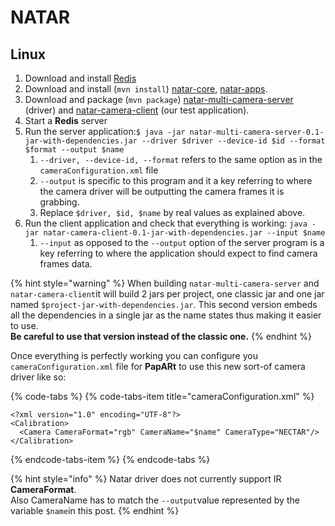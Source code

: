 # NATAR

## Linux

1. Download and install [Redis](https://redis.io/)
2. Download and install \(`mvn install`\) [natar-core](https://forge.pole-aquinetic.net/nectar-platform/natar-core), [natar-apps](https://forge.pole-aquinetic.net/nectar-platform/natar-apps).
3. Download and package \(`mvn package`\) [natar-multi-camera-server](https://forge.pole-aquinetic.net/nectar-platform/natar-multi-camera-server) \(driver\) and [natar-camera-client](https://forge.pole-aquinetic.net/nectar-platform/natar-camera-client) \(our test application\). 
4. Start a **Redis** server
5. Run the server application:`$ java -jar natar-multi-camera-server-0.1-jar-with-dependencies.jar --driver $driver --device-id $id --format $format --output $name`
   1. `--driver, --device-id, --format` refers to the same option as in the `cameraConfiguration.xml` file
   2. `--output` is specific to this program and it a key referring to where the camera driver will be outputting the camera frames it is grabbing.
   3. Replace `$driver, $id, $name` by real values as explained above.
6. Run the client application and check that everything is working:  `java -jar natar-camera-client-0.1-jar-with-dependencies.jar --input $name`
   1. `--input`  as opposed to the `--output` option of the server program is a key referring to where the application should expect to find camera frames data.

{% hint style="warning" %}
When building `natar-multi-camera-server` and `natar-camera-client`it will build 2 jars per project, one classic jar and one jar named `$project-jar-with-dependencies.jar`. This second version embeds all the dependencies in a single jar as the name states thus making it easier to use.   
**Be careful to use that version instead of the classic one.**
{% endhint %}

Once everything is perfectly working you can configure you `cameraConfiguration.xml` file for **PapARt** to use this new sort-of camera driver like so:

{% code-tabs %}
{% code-tabs-item title="cameraConfiguration.xml" %}
```markup
<?xml version="1.0" encoding="UTF-8"?>
<Calibration>
  <Camera CameraFormat="rgb" CameraName="$name" CameraType="NECTAR"/>
</Calibration>
```
{% endcode-tabs-item %}
{% endcode-tabs %}

{% hint style="info" %}
Natar driver does not currently support IR **CameraFormat**.  
Also CameraName has to match the `--output`value represented by the variable `$name`in this post.
{% endhint %}



